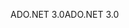 <span data-ttu-id="0d523-101">ADO.NET 3.0</span><span class="sxs-lookup"><span data-stu-id="0d523-101">ADO.NET 3.0</span></span>